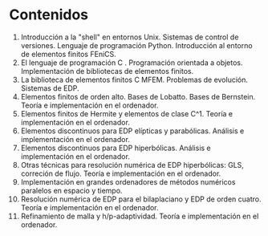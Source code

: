 # Contenidos

1. Introducción a la "shell" en entornos Unix. Sistemas de control de versiones. Lenguaje de programación Python. Introducción al entorno de elementos finitos FEniCS.
2. El lenguaje de programación C . Programación orientada a objetos. Implementación de bibliotecas de elementos finitos.
3. La biblioteca de elementos finitos C MFEM. Problemas de evolución. Sistemas de EDP.
4. Elementos finitos de orden alto. Bases de Lobatto. Bases de Bernstein. Teoría e implementación en el ordenador.
5. Elementos finitos de Hermite y elementos de clase C^1. Teoría e implementación en el ordenador.
6. Elementos discontinuos para EDP elípticas y parabólicas. Análisis e implementación en el ordenador.
7. Elementos discontinuos para EDP hiperbólicas. Análisis e implementación en el ordenador.
8. Otras técnicas para resolución numérica de EDP hiperbólicas: GLS, correción de flujo. Teoría e implementación en el ordenador.
9. Implementación en grandes ordenadores de métodos numéricos paralelos en espacio y tiempo.
10. Resolución numérica de EDP para el bilaplaciano y EDP de orden cuatro. Teoría e implementación en el ordenador.
11. Refinamiento de malla y h/p-adaptividad. Teoría e implementación en el ordenador.

